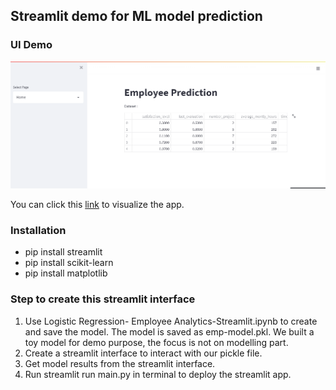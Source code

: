 ## Streamlit demo for ML model prediction

### UI Demo
![alt text](https://github.com/JasonSCFu/Demo-ML-model-prediction-with-Streamlit-app/blob/main/GIF.gif)



You can click this [link](https://jasonscfu-demo-ml-model-prediction-with-streamlit-testml-dzr840.streamlit.app/) to visualize the app.


### Installation
- pip install streamlit
- pip install scikit-learn
- pip install matplotlib



### Step to create this streamlit interface
1. Use Logistic Regression- Employee Analytics-Streamlit.ipynb to create and save the model. The model is saved as emp-model.pkl. We built a toy model for demo purpose, the focus is not on modelling part.
2. Create a streamlit interface to interact with our pickle file.
3. Get model results from the streamlit interface.
4. Run streamlit run main.py in terminal to deploy the streamlit app.

